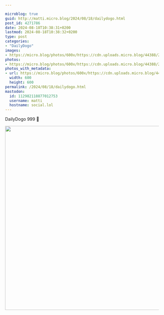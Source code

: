 ```yaml
---

microblog: true
guid: http://matti.micro.blog/2024/08/18/dailydogo.html
post_id: 4271786
date: 2024-08-18T10:38:31+0200
lastmod: 2024-08-18T10:38:32+0200
type: post
categories:
- "DailyDogo"
images:
- https://micro.blog/photos/600x/https://cdn.uploads.micro.blog/44388/2024/9892b00e5cba45eebf4b47704bf366cc.jpg
photos:
- https://micro.blog/photos/600x/https://cdn.uploads.micro.blog/44388/2024/9892b00e5cba45eebf4b47704bf366cc.jpg
photos_with_metadata:
- url: https://micro.blog/photos/600x/https://cdn.uploads.micro.blog/44388/2024/9892b00e5cba45eebf4b47704bf366cc.jpg
  width: 600
  height: 600
permalink: /2024/08/18/dailydogo.html
mastodon:
  id: 112982118877012753
  username: matti
  hostname: social.lol
---
```

DailyDogo 999 🐶

<img src="https://micro.blog/photos/600x/https://blog.martin-haehnel.de/uploads/2024/9892b00e5cba45eebf4b47704bf366cc.jpg" width="600" height="600" alt="" />

